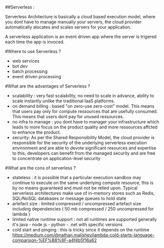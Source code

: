 
##Serverless :

Serverless Architecture is basically a cloud based execution model, where you dont have to manage manually your servers, the cloud provider automatically alocates and scales servers for your application.

A serverless application is an event driven app where the server is trigered each time the app is invoced.

#Where to use Serverless ?
- web services
- bot dev
- batch processing
- event driven processing

#What are the advantages of Serverless ?

- scalability : very fast scalability, no need to scale in advance, ability to scale instantly unlike the traditional IaaS platforms.
- on demand billing : based "on zero-use zero-cost" model. This means that users pay only for compute ressources that are usefully consumed. This means that users dont pay for unused ressources.
- no infra to manage : you dont have to manager your infrastructure which leads to more focus on the product quality and more ressources affcted to enhance the product.
- security: As per the Shared Responsibility Model, the cloud provider is
responsible for the security of the underlying serverless execution
environment and are able to devote significant resources and
expertise to this, developers can benefit from the managed
security and are free to concentrate on application-level security

#What are the cons of serverless ?
- stateless : it is possible that a particular execution sandbox may continue to execute on the same underlying compute resource, this is by no means guaranteed and must not be relied upon. Typical serverless architectures make use of in-memory stores such as Redis, SQL/NoSQL databases or message queues to hold state
- artefact size : limited compressed / uncompressed artefact size including dependencies ( 50 mb compressed / 250 uncompressed for lambda )
- limited native runtime support : not all runtimes are supported generally it's java - node js - python - .net with specific versions
- cold start and pinging : this is tricky since it depends on the runtime https://medium.com/@nathan.malishev/lambda-cold-starts-language-comparison-%EF%B8%8F-a4f4b5f16a62